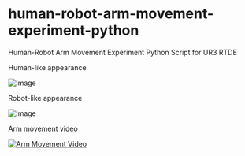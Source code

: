 # human-robot-arm-movement-experiment-python
Human-Robot Arm Movement Experiment Python Script for UR3 RTDE

Human-like appearance

![image](https://github.com/user-attachments/assets/b00dc283-528b-40f2-bb2b-fc3b4ace8b93)

Robot-like appearance

![image](https://github.com/user-attachments/assets/7a8d3aa2-6249-461f-936e-6c099a0c80fd)

Arm movement video

[![Arm Movement Video](https://img.youtube.com/vi/9rHDIeRKd8U/0.jpg)](https://www.youtube.com/shorts/9rHDIeRKd8U)
